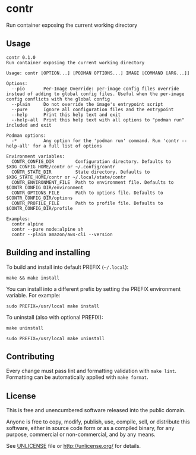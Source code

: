 # contr
Run container exposing the current working directory

## Usage
```
contr 0.1.0
Run container exposing the current working directory

Usage: contr [OPTION...] [PODMAN OPTIONS...] IMAGE [COMMAND [ARG...]]

Options:
  --pio       Per-Image Override: per-image config files override instead of adding to global config files. Useful when the per-image config conflicts with the global config
  --plain     Do not override the image's entrypoint script
  --pure      Ignore all configuration files and the entrypoint
  --help      Print this help text and exit
  --help-all  Print this help text with all options to "podman run" included and exit

Podman options:
  -*          Any option for the 'podman run' command. Run 'contr --help-all' for a full list of options

Environment variables:
  CONTR_CONFIG_DIR        Configuration directory. Defaults to $XDG_CONFIG_HOME/contr or ~/.config/contr
  CONTR_STATE_DIR         State directory. Defaults to $XDG_STATE_HOME/contr or ~/.local/state/contr
  CONTR_ENVIRONMENT_FILE  Path to environment file. Defaults to $CONTR_CONFIG_DIR/environment
  CONTR_OPTIONS_FILE      Path to options file. Defaults to $CONTR_CONFIG_DIR/options
  CONTR_PROFILE_FILE      Path to profile file. Defaults to $CONTR_CONFIG_DIR/profile

Examples:
  contr alpine
  contr --pure node:alpine sh
  contr --plain amazon/aws-cli --version
```

## Building and installing
To build and install into default PREFIX (`~/.local`):
```shell
make && make install
```

You can install into a different prefix by setting the PREFIX environment variable. For example:
```shell
sudo PREFIX=/usr/local make install
```

To uninstall (also with optional PREFIX):
```shell
make uninstall

sudo PREFIX=/usr/local make uninstall
```

## Contributing
Every change must pass lint and formatting validation with `make lint`. Formatting can be automatically applied with `make format`.

## License
This is free and unencumbered software released into the public domain.

Anyone is free to copy, modify, publish, use, compile, sell, or
distribute this software, either in source code form or as a compiled
binary, for any purpose, commercial or non-commercial, and by any
means.

See [UNLICENSE](UNLICENSE) file or http://unlicense.org/ for details.
